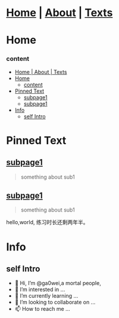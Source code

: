 
# [Home](https://ga0wei.github.io/)    |   [About](about) | [Texts](allTexts)

# Home




### content
- [Home    |   About | Texts](#home-------about--texts)
- [Home](#home)
    - [content](#content)
- [Pinned Text](#pinned-text)
  - [subpage1](#subpage1)
  - [subpage1](#subpage1-1)
- [Info](#info)
  - [self Intro](#self-intro)



# Pinned Text

## [subpage1](subPages/sub1)
> something about sub1
## [subpage1](subPages/sub2)
> something about sub1

hello,world, 练习时长还剩两年半。


# Info
## self Intro
- 👋 Hi, I’m @ga0wei,a mortal people,
- 👀 I’m interested in ...
- 🌱 I’m currently learning ...
- 💞️ I’m looking to collaborate on ...
- 📫 How to reach me ...

<!---
ga0wei/ga0wei is a ✨ special ✨ repository because its `README.md` (this file) appears on your GitHub profile.
You can click the Preview link to take a look at your changes.
--->
